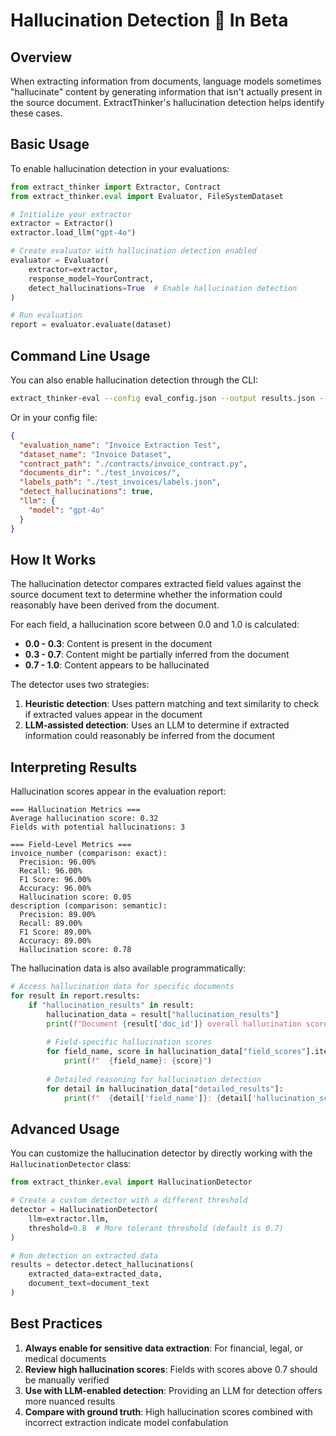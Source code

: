 # Hallucination Detection <span class="beta-badge">🧪 In Beta</span>

## Overview

When extracting information from documents, language models sometimes "hallucinate" content by generating information that isn't actually present in the source document. ExtractThinker's hallucination detection helps identify these cases.

## Basic Usage

To enable hallucination detection in your evaluations:

```python
from extract_thinker import Extractor, Contract
from extract_thinker.eval import Evaluator, FileSystemDataset

# Initialize your extractor
extractor = Extractor()
extractor.load_llm("gpt-4o")

# Create evaluator with hallucination detection enabled
evaluator = Evaluator(
    extractor=extractor,
    response_model=YourContract,
    detect_hallucinations=True  # Enable hallucination detection
)

# Run evaluation
report = evaluator.evaluate(dataset)
```

## Command Line Usage

You can also enable hallucination detection through the CLI:

```bash
extract_thinker-eval --config eval_config.json --output results.json --detect-hallucinations
```

Or in your config file:

```json
{
  "evaluation_name": "Invoice Extraction Test",
  "dataset_name": "Invoice Dataset",
  "contract_path": "./contracts/invoice_contract.py",
  "documents_dir": "./test_invoices/",
  "labels_path": "./test_invoices/labels.json",
  "detect_hallucinations": true,
  "llm": {
    "model": "gpt-4o"
  }
}
```

## How It Works

The hallucination detector compares extracted field values against the source document text to determine whether the information could reasonably have been derived from the document.

For each field, a hallucination score between 0.0 and 1.0 is calculated:

- **0.0 - 0.3**: Content is present in the document
- **0.3 - 0.7**: Content might be partially inferred from the document
- **0.7 - 1.0**: Content appears to be hallucinated

The detector uses two strategies:

1. **Heuristic detection**: Uses pattern matching and text similarity to check if extracted values appear in the document
2. **LLM-assisted detection**: Uses an LLM to determine if extracted information could reasonably be inferred from the document

## Interpreting Results

Hallucination scores appear in the evaluation report:

```
=== Hallucination Metrics ===
Average hallucination score: 0.32
Fields with potential hallucinations: 3

=== Field-Level Metrics ===
invoice_number (comparison: exact):
  Precision: 96.00%
  Recall: 96.00%
  F1 Score: 96.00%
  Accuracy: 96.00%
  Hallucination score: 0.05
description (comparison: semantic):
  Precision: 89.00%
  Recall: 89.00%
  F1 Score: 89.00%
  Accuracy: 89.00%
  Hallucination score: 0.78
```

The hallucination data is also available programmatically:

```python
# Access hallucination data for specific documents
for result in report.results:
    if "hallucination_results" in result:
        hallucination_data = result["hallucination_results"]
        print(f"Document {result['doc_id']} overall hallucination score: {hallucination_data['overall_score']}")
        
        # Field-specific hallucination scores
        for field_name, score in hallucination_data["field_scores"].items():
            print(f"  {field_name}: {score}")
            
        # Detailed reasoning for hallucination detection
        for detail in hallucination_data["detailed_results"]:
            print(f"  {detail['field_name']}: {detail['hallucination_score']} - {detail['reasoning']}")
```

## Advanced Usage

You can customize the hallucination detector by directly working with the `HallucinationDetector` class:

```python
from extract_thinker.eval import HallucinationDetector

# Create a custom detector with a different threshold
detector = HallucinationDetector(
    llm=extractor.llm,
    threshold=0.8  # More tolerant threshold (default is 0.7)
)

# Run detection on extracted data
results = detector.detect_hallucinations(
    extracted_data=extracted_data,
    document_text=document_text
)
```

## Best Practices

1. **Always enable for sensitive data extraction**: For financial, legal, or medical documents
2. **Review high hallucination scores**: Fields with scores above 0.7 should be manually verified
3. **Use with LLM-enabled detection**: Providing an LLM for detection offers more nuanced results
4. **Compare with ground truth**: High hallucination scores combined with incorrect extraction indicate model confabulation 